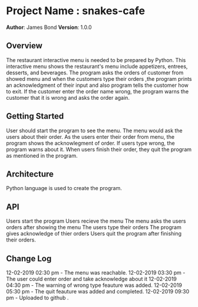 # Project Name : snakes-cafe

**Author**: James Bond
**Version**: 1.0.0 

## Overview
The restaurant interactive menu is needed to be prepared by Python. This interactive menu shows the restaurant's menu include appetizers, entrees, desserts, and beverages. The program asks the orders of customer from showed menu and when the customers type their orders ,the program prints an acknowledgment of their input and also program tells the customer how to exit. If the customer enter the order name wrong, the program warns the customer that it is wrong and asks the order again.


## Getting Started
User should start the program to see the menu.
The menu would ask the users about their order.
As the users enter their order from menu, the program shows the acknowlegment of order.
If users type wrong, the program warns about it.
When users finish their order, they quit the program as mentioned in the program.

## Architecture
Python language is used to create the program. 


## API
Users start the program
Users recieve the menu 
The menu asks the users orders after showing the menu
The users type their orders
The program gives acknowledge of thier orders
Users quit the program after finishing their orders.


## Change Log
12-02-2019 02:30 pm - The menu was reachable.
12-02-2019 03:30 pm - The user could enter order and take acknowledge about it
12-02-2019 04:30 pm - The warning of wrong type feauture was added.
12-02-2019 05:30 pm - The quit feauture was added and completed. 
12-02-2019 09:30 pm - Uploaded to github .
